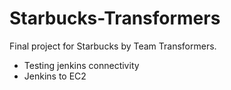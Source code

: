 # Starbucks-Transformers
Final project for Starbucks by Team Transformers.


- Testing jenkins connectivity
- Jenkins to EC2
